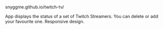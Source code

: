 snyggme.github.io/twitch-tv/

App displays the status of a set of Twitch Streamers. You can delete or add your favourite one. Responsive design.
